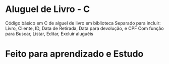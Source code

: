 # Aluguel de Livro - C
Código básico em C de alguel de livro em biblioteca
Separado para incluir: Livro, Cliente, ID, Data de Retirada, Data para devolução, e CPF
Com função para Buscar, Listar, Editar, Excluir aluguéis


# Feito para aprendizado e Estudo
